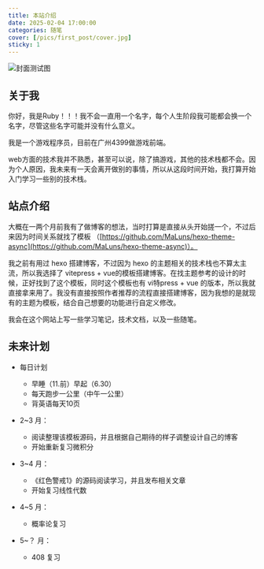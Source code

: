 ```yaml
---
title: 本站介绍
date: 2025-02-04 17:00:00
categories: 随笔
cover: [/pics/first_post/cover.jpg]
sticky: 1
---
```


![封面测试图](/pics/first_post/cover.jpg)

<!--more-->

## 关于我

你好，我是Ruby！！！我不会一直用一个名字，每个人生阶段我可能都会换一个名字，尽管这些名字可能并没有什么意义。

我是一个游戏程序员，目前在广州4399做游戏前端。

web方面的技术我并不熟悉，甚至可以说，除了搞游戏，其他的技术栈都不会。因为个人原因，我未来有一天会离开做别的事情，所以从这段时间开始，我打算开始入门学习一些别的技术栈。

## 站点介绍

大概在一两个月前我有了做博客的想法，当时打算是直接从头开始搓一个，不过后来因为时间关系就找了模板 （[https://github.com/MaLuns/hexo-theme-async](https://github.com/MaLuns/hexo-theme-async)）。

我之前有用过 hexo 搭建博客，不过因为 hexo 的主题相关的技术栈也不算太主流，所以我选择了 vitepress + vue的模板搭建博客。在找主题参考的设计的时候，正好找到了这个模板，同时这个模板也有 vi特press + vue 的版本，所以我就直接拿来用了。我没有直接按照作者推荐的流程直接搭建博客，因为我想的是就现有的主题为模板，结合自己想要的功能进行自定义修改。

我会在这个网站上写一些学习笔记，技术文档，以及一些随笔。

## 未来计划

- 每日计划
  - 早睡（11.前）早起（6.30）
  - 每天跑步一公里（中午一公里）
  - 背英语每天10页

- 2~3 月： 
  - 阅读整理该模板源码，并且根据自己期待的样子调整设计自己的博客
  - 开始重新复习微积分
- 3~4 月：
  - 《红色警戒1》的源码阅读学习，并且发布相关文章
  - 开始复习线性代数
- 4~5 月：
  - 概率论复习
- 5~？ 月：
  - 408 复习
